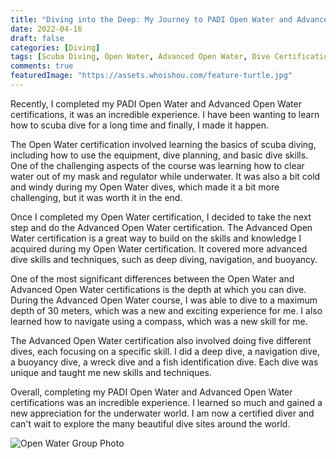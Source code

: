 ```yaml
---
title: "Diving into the Deep: My Journey to PADI Open Water and Advanced Open Water Certification"
date: 2022-04-16
draft: false
categories: [Diving]
tags: [Scuba Diving, Open Water, Advanced Open Water, Dive Certification, PADI]
comments: true
featuredImage: "https://assets.whoishou.com/feature-turtle.jpg"
---
```

Recently, I completed my PADI Open Water and Advanced Open Water certifications, it was an incredible experience. I have been wanting to learn how to scuba dive for a long time and finally, I made it happen.

The Open Water certification involved learning the basics of scuba diving, including how to use the equipment, dive planning, and basic dive skills. One of the challenging aspects of the course was learning how to clear water out of my mask and regulator while underwater. It was also a bit cold and windy during my Open Water dives, which made it a bit more challenging, but it was worth it in the end.

Once I completed my Open Water certification, I decided to take the next step and do the Advanced Open Water certification. The Advanced Open Water certification is a great way to build on the skills and knowledge I acquired during my Open Water certification. It covered more advanced dive skills and techniques, such as deep diving, navigation, and buoyancy.

One of the most significant differences between the Open Water and Advanced Open Water certifications is the depth at which you can dive. During the Advanced Open Water course, I was able to dive to a maximum depth of 30 meters, which was a new and exciting experience for me. I also learned how to navigate using a compass, which was a new skill for me.

The Advanced Open Water certification also involved doing five different dives, each focusing on a specific skill. I did a deep dive, a navigation dive, a buoyancy dive, a wreck dive and a fish identification dive. Each dive was unique and taught me new skills and techniques.

Overall, completing my PADI Open Water and Advanced Open Water certifications was an incredible experience. I learned so much and gained a new appreciation for the underwater world. I am now a certified diver and can't wait to explore the many beautiful dive sites around the world.

![Open Water Group Photo](https://assets.whoishou.com/ow-group.jpg "Our group with our instructor Costa" )